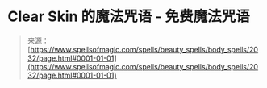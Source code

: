 <!--yml

category: 未分类

date: 2024-06-12 18:35:29

-->

# Clear Skin 的魔法咒语 - 免费魔法咒语

> 来源：[https://www.spellsofmagic.com/spells/beauty_spells/body_spells/2032/page.html#0001-01-01](https://www.spellsofmagic.com/spells/beauty_spells/body_spells/2032/page.html#0001-01-01)
